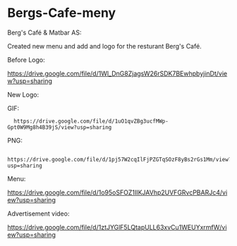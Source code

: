 # Bergs-Cafe-meny
Berg's Café &amp; Matbar AS:


Created new menu and add and logo for the resturant Berg's Café.


Before Logo: 

  https://drive.google.com/file/d/1Wl_DnG8ZjagsW26rSDK7BEwhpbyjinDt/view?usp=sharing

New Logo:

   GIF:

      https://drive.google.com/file/d/1uO1qvZBg3ucfMWp-Gpt0W9Mg8h4B39jS/view?usp=sharing

   PNG:

      https://drive.google.com/file/d/1pj57W2cqIlFjPZGTqSOzF8yBs2rGs1Mm/view?usp=sharing


Menu:


  https://drive.google.com/file/d/1o95oSFOZ1IIKJAVhp2UVFGRvcPBARJc4/view?usp=sharing


Advertisement video:

  https://drive.google.com/file/d/1ztJYGlF5LQtapULL63xvCu1WEUYxrmfW/view?usp=sharing 
